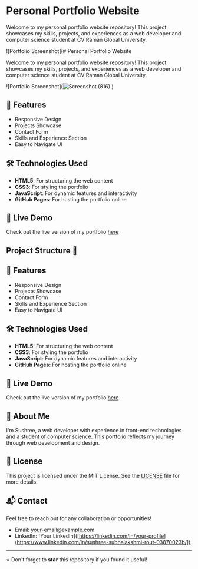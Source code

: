 # Personal Portfolio Website

Welcome to my personal portfolio website repository! This project showcases my skills, projects, and experiences as a web developer and computer science student at CV Raman Global University.

![Portfolio Screenshot](# Personal Portfolio Website

Welcome to my personal portfolio website repository! This project showcases my skills, projects, and experiences as a web developer and computer science student at CV Raman Global University.

![Portfolio Screenshot](![Screenshot (816)](https://github.com/user-attachments/assets/cc083378-53ca-4420-b956-2d5d7edbfb31)
) 
## 🌟 Features

- Responsive Design
- Projects Showcase
- Contact Form
- Skills and Experience Section
- Easy to Navigate UI

## 🛠 Technologies Used

- **HTML5**: For structuring the web content
- **CSS3**: For styling the portfolio
- **JavaScript**: For dynamic features and interactivity
- **GitHub Pages**: For hosting the portfolio online

## 🚀 Live Demo

Check out the live version of my portfolio [here](https://your-portfolio-link.com) <!-- Replace with your GitHub Pages link -->

## Project Structure 🌟

## 🌟 Features

- Responsive Design
- Projects Showcase
- Contact Form
- Skills and Experience Section
- Easy to Navigate UI

## 🛠 Technologies Used

- **HTML5**: For structuring the web content
- **CSS3**: For styling the portfolio
- **JavaScript**: For dynamic features and interactivity
- **GitHub Pages**: For hosting the portfolio online

## 🚀 Live Demo

Check out the live version of my portfolio [here](https://your-portfolio-link.com) 


## 👤 About Me

I'm Sushree, a  web developer with experience in front-end technologies and a student of computer science. This portfolio reflects my journey through web development and design.

## 📝 License

This project is licensed under the MIT License. See the [LICENSE](./LICENSE) file for more details.

## 📬 Contact

Feel free to reach out for any collaboration or opportunities!

- Email: [your-email@example.com](mailto:sushreerout0312@gmail.com)
- LinkedIn: [Your LinkedIn]([https://linkedin.com/in/your-profile](https://www.linkedin.com/in/sushree-subhalakshmi-rout-03870023b/]) 

---

⭐️ Don't forget to **star** this repository if you found it useful!





